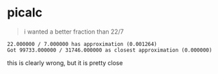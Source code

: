 # picalc

> i wanted a better fraction than 22/7

```
22.000000 / 7.000000 has approximation (0.001264)
Got 99733.000000 / 31746.000000 as closest approximation (0.000000)
```

this is clearly wrong, but it is pretty close
